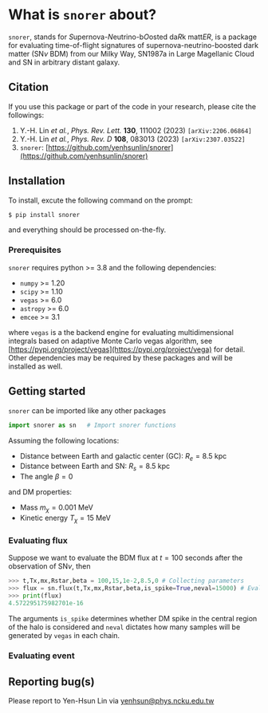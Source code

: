 # What is `snorer` about?

`snorer`, stands for  *S*upernova-*N*eutrino-b*O*osted da*R*k matt*ER*, is a package for evaluating time-of-flight signatures of supernova-neutrino-boosted dark matter (SN$\nu$ BDM) from our Milky Way, SN1987a in Large Magellanic Cloud and SN in arbitrary distant galaxy.

## Citation

If you use this package or part of the code in your research, please cite the followings:

1. Y.-H. Lin *et al.*, *Phys. Rev. Lett.* **130**, 111002 (2023) `[arXiv:2206.06864]`
2. Y.-H. Lin *et al.*, *Phys. Rev. D* **108**, 083013 (2023) `[arXiv:2307.03522]`
3. `snorer`: [https://github.com/yenhsunlin/snorer](https://github.com/yenhsunlin/snorer)

## Installation

To install, excute the following command on the prompt:

    $ pip install snorer

and everything should be processed on-the-fly.

### Prerequisites

`snorer` requires python >= 3.8 and the following dependencies:

- `numpy` >= 1.20
- `scipy` >= 1.10
- `vegas` >= 6.0
- `astropy` >= 6.0
- `emcee` >= 3.1

where `vegas` is a the backend engine for evaluating multidimensional integrals based on adaptive Monte Carlo vegas algorithm, see [https://pypi.org/project/vegas](https://pypi.org/project/vega) for detail.
Other dependencies may be required by these packages and will be installed as well.

## Getting started

`snorer` can be imported like any other packages
```python
import snorer as sn   # Import snorer functions
```
Assuming the following locations:

- Distance between Earth and galactic center (GC): $R_e=8.5$ kpc
- Distance between Earth and SN: $R_s=8.5$ kpc
- The angle $\beta=0$

and DM properties:

- Mass $m_\chi=0.001$ MeV
- Kinetic energy $T_\chi=15$ MeV

### Evaluating flux
Suppose we want to evaluate the BDM flux at $t=100$ seconds after the observation of SN$\nu$, then

```python
>>> t,Tx,mx,Rstar,beta = 100,15,1e-2,8.5,0 # Collecting parameters
>>> flux = sn.flux(t,Tx,mx,Rstar,beta,is_spike=True,neval=15000) # Evaluating flux, 1/MeV/cm^2/s
>>> print(flux)
4.572295175982701e-16
```

The arguments `is_spike` determines whether DM spike in the central region of the halo is considered and `neval` dictates how many samples will be generated by `vegas` in each chain.

### Evaluating event


## Reporting bug(s)

Please report to Yen-Hsun Lin via [yenhsun@phys.ncku.edu.tw](mailto:yenhsun@phys.ncku.edu.tw)
